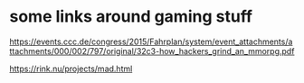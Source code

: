some links around gaming stuff
==============================

https://events.ccc.de/congress/2015/Fahrplan/system/event_attachments/attachments/000/002/797/original/32c3-how_hackers_grind_an_mmorpg.pdf

https://rink.nu/projects/mad.html
